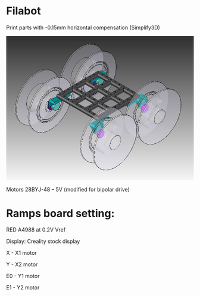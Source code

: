 # Filabot

 Print parts with -0.15mm horizontal compensation (Simplify3D)

![filabot](filabot.jpg)

Motors 28BYJ-48 – 5V (modified for bipolar drive)

# Ramps board setting:
RED A4988 at 0.2V Vref

Display: Creality stock display

 X  - X1 motor
 
 Y  - X2 motor
 
 E0 - Y1 motor
 
 E1 - Y2 motor

